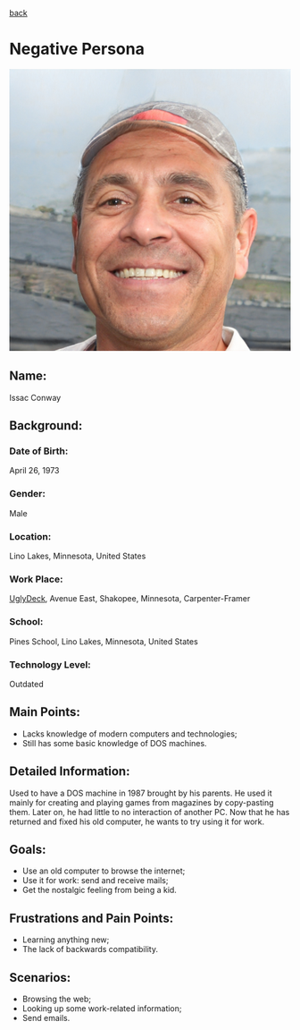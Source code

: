 [back](../index.html)

# Negative Persona
![](../img/negative_persona.jpg)

## Name:
Issac Conway

## Background:
### Date of Birth:
April 26, 1973

### Gender:
Male

### Location:
Lino Lakes, Minnesota, United States

### Work Place:
[UglyDeck](uglydeck.com), Avenue East, Shakopee, Minnesota, Carpenter-Framer

### School:
Pines School, Lino Lakes, Minnesota, United States

### Technology Level:
Outdated

## Main Points:
- Lacks knowledge of modern computers and technologies;
- Still has some basic knowledge of DOS machines.

## Detailed Information:
Used to have a DOS machine in 1987 brought by his parents. He used it mainly for creating and playing games from magazines by copy-pasting them. Later on, he had little to no interaction of another PC. Now that he has returned and fixed his old computer, he wants to try using it for work.

## Goals:
- Use an old computer to browse the internet;
- Use it for work: send and receive mails;
- Get the nostalgic feeling from being a kid.

## Frustrations and Pain Points:
- Learning anything new;
- The lack of backwards compatibility.

## Scenarios:
- Browsing the web;
- Looking up some work-related information;
- Send emails.